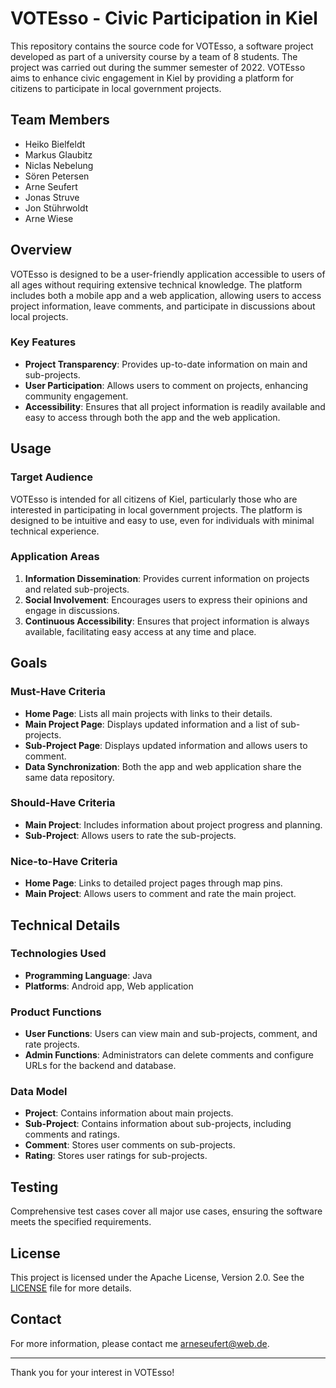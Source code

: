 # VOTEsso - Civic Participation in Kiel

This repository contains the source code for VOTEsso, a software project developed as part of a university course by a team of 8 students. The project was carried out during the summer semester of 2022. VOTEsso aims to enhance civic engagement in Kiel by providing a platform for citizens to participate in local government projects.

## Team Members

- Heiko Bielfeldt
- Markus Glaubitz
- Niclas Nebelung
- Sören Petersen
- Arne Seufert
- Jonas Struve
- Jon Stührwoldt
- Arne Wiese

## Overview

VOTEsso is designed to be a user-friendly application accessible to users of all ages without requiring extensive technical knowledge. The platform includes both a mobile app and a web application, allowing users to access project information, leave comments, and participate in discussions about local projects.

### Key Features

- **Project Transparency**: Provides up-to-date information on main and sub-projects.
- **User Participation**: Allows users to comment on projects, enhancing community engagement.
- **Accessibility**: Ensures that all project information is readily available and easy to access through both the app and the web application.

## Usage

### Target Audience

VOTEsso is intended for all citizens of Kiel, particularly those who are interested in participating in local government projects. The platform is designed to be intuitive and easy to use, even for individuals with minimal technical experience.

### Application Areas

1. **Information Dissemination**: Provides current information on projects and related sub-projects.
2. **Social Involvement**: Encourages users to express their opinions and engage in discussions.
3. **Continuous Accessibility**: Ensures that project information is always available, facilitating easy access at any time and place.

## Goals

### Must-Have Criteria

- **Home Page**: Lists all main projects with links to their details.
- **Main Project Page**: Displays updated information and a list of sub-projects.
- **Sub-Project Page**: Displays updated information and allows users to comment.
- **Data Synchronization**: Both the app and web application share the same data repository.

### Should-Have Criteria

- **Main Project**: Includes information about project progress and planning.
- **Sub-Project**: Allows users to rate the sub-projects.

### Nice-to-Have Criteria

- **Home Page**: Links to detailed project pages through map pins.
- **Main Project**: Allows users to comment and rate the main project.

## Technical Details

### Technologies Used

- **Programming Language**: Java
- **Platforms**: Android app, Web application

### Product Functions

- **User Functions**: Users can view main and sub-projects, comment, and rate projects.
- **Admin Functions**: Administrators can delete comments and configure URLs for the backend and database.

### Data Model

- **Project**: Contains information about main projects.
- **Sub-Project**: Contains information about sub-projects, including comments and ratings.
- **Comment**: Stores user comments on sub-projects.
- **Rating**: Stores user ratings for sub-projects.

## Testing

Comprehensive test cases cover all major use cases, ensuring the software meets the specified requirements.

## License

This project is licensed under the Apache License, Version 2.0. See the [LICENSE](http://www.apache.org/licenses/LICENSE-2.0) file for more details.

## Contact

For more information, please contact me arneseufert@web.de.

---

Thank you for your interest in VOTEsso!
